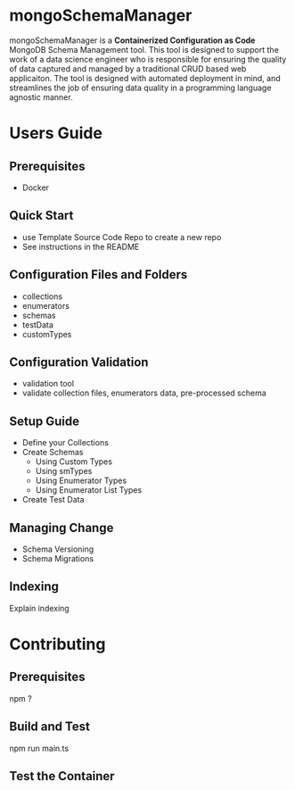# mongoSchemaManager

mongoSchemaManager is a **Containerized Configuration as Code** MongoDB Schema Management tool. This tool is designed to support the work of a data science engineer who is responsible for ensuring the quality of data captured and managed by a traditional CRUD based web applicaiton. The tool is designed with automated deployment in mind, and streamlines the job of ensuring data quality in a programming language agnostic manner. 

# Users Guide

## Prerequisites
- Docker

## Quick Start
- use Template Source Code Repo to create a new repo
- See instructions in the README

## Configuration Files and Folders
- collections
- enumerators
- schemas
- testData
- customTypes

## Configuration Validation
- validation tool
- validate collection files, enumerators data, pre-processed schema

## Setup Guide
- Define your Collections
- Create Schemas 
    - Using Custom Types
    - Using smTypes
    - Using Enumerator Types
    - Using Enumerator List Types
- Create Test Data

## Managing Change
- Schema Versioning
- Schema Migrations

## Indexing
Explain indexing

# Contributing

## Prerequisites
npm
?

## Build and Test
npm run main.ts

## Test the Container

